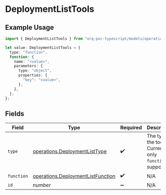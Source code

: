 # DeploymentListTools

## Example Usage

```typescript
import { DeploymentListTools } from "orq-poc-typescript/models/operations";

let value: DeploymentListTools = {
  type: "function",
  function: {
    name: "<value>",
    parameters: {
      type: "object",
      properties: {
        "key": "<value>",
      },
    },
  },
};
```

## Fields

| Field                                                                                  | Type                                                                                   | Required                                                                               | Description                                                                            |
| -------------------------------------------------------------------------------------- | -------------------------------------------------------------------------------------- | -------------------------------------------------------------------------------------- | -------------------------------------------------------------------------------------- |
| `type`                                                                                 | [operations.DeploymentListType](../../models/operations/deploymentlisttype.md)         | :heavy_check_mark:                                                                     | The type of the tool. Currently, only `function` is supported.                         |
| `function`                                                                             | [operations.DeploymentListFunction](../../models/operations/deploymentlistfunction.md) | :heavy_check_mark:                                                                     | N/A                                                                                    |
| `id`                                                                                   | *number*                                                                               | :heavy_minus_sign:                                                                     | N/A                                                                                    |